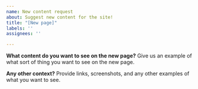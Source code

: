 ```yaml
---
name: New content request
about: Suggest new content for the site!
title: "[New page]"
labels: ''
assignees: ''

---
```


**What content do you want to see on the new page?**
Give us an example of what sort of thing you want to see on the new page.

**Any other context?**
Provide links, screenshots, and any other examples of what you want to see.
